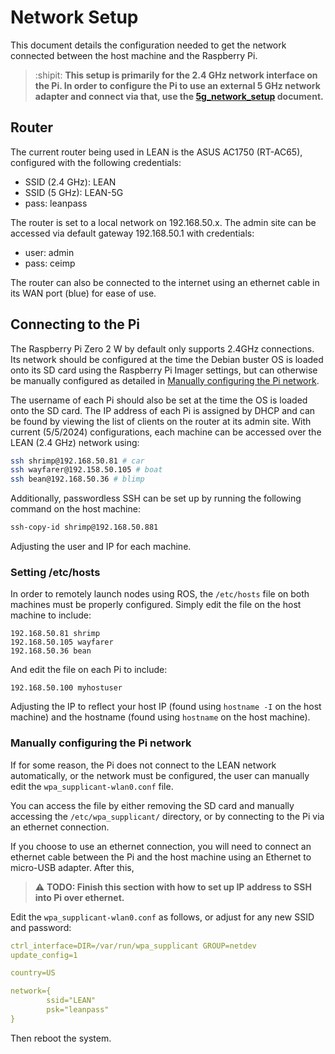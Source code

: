 # Network Setup

This document details the configuration needed to get the network connected between the host machine and the Raspberry Pi.

> :shipit: **This setup is primarily for the 2.4 GHz network interface on the Pi. In order to configure the Pi to use an external 5 GHz network adapter and connect via that, use the [5g_network_setup](./5g_network_setup.md) document.**

## Router

The current router being used in LEAN is the ASUS AC1750 (RT-AC65), configured with the following credentials:
* SSID (2.4 GHz): LEAN
* SSID (5 GHz): LEAN-5G
* pass: leanpass

The router is set to a local network on 192.168.50.x. The admin site can be accessed via default gateway 192.168.50.1 with credentials:
* user: admin
* pass: ceimp

The router can also be connected to the internet using an ethernet cable in its WAN port (blue) for ease of use.

## Connecting to the Pi

The Raspberry Pi Zero 2 W by default only supports 2.4GHz connections. Its network should be configured at the time the Debian buster OS is loaded onto its SD card using the Raspberry Pi Imager settings, but can otherwise be manually configured as detailed in [Manually configuring the Pi network](#Manually-configuring-the-Pi-network).

The username of each Pi should also be set at the time the OS is loaded onto the SD card. The IP address of each Pi is assigned by DHCP and can be found by viewing the list of clients on the router at its admin site. With current (5/5/2024) configurations, each machine can be accessed over the LEAN (2.4 GHz) network using:
```bash
ssh shrimp@192.168.50.81 # car
ssh wayfarer@192.158.50.105 # boat
ssh bean@192.168.50.36 # blimp
```

Additionally, passwordless SSH can be set up by running the following command on the host machine:
```bash
ssh-copy-id shrimp@192.168.50.881
```

Adjusting the user and IP for each machine.

### Setting /etc/hosts

In order to remotely launch nodes using ROS, the `/etc/hosts` file on both machines must be properly configured. Simply edit the file on the host machine to include:
```
192.168.50.81 shrimp
192.168.50.105 wayfarer
192.168.50.36 bean
```

And edit the file on each Pi to include:
```
192.168.50.100 myhostuser
```

Adjusting the IP to reflect your host IP (found using `hostname -I` on the host machine) and the hostname (found using `hostname` on the host machine).

### Manually configuring the Pi network

If for some reason, the Pi does not connect to the LEAN network automatically, or the network must be configured, the user can manually edit the `wpa_supplicant-wlan0.conf` file.

You can access the file by either removing the SD card and manually accessing the `/etc/wpa_supplicant/` directory, or by connecting to the Pi via an ethernet connection.

If you choose to use an ethernet connection, you will need to connect an ethernet cable between the Pi and the host machine using an Ethernet to micro-USB adapter. After this,

> :warning: **TODO: Finish this section with how to set up IP address to SSH into Pi over ethernet.**

Edit the `wpa_supplicant-wlan0.conf` as follows, or adjust for any new SSID and password:
```yaml
ctrl_interface=DIR=/var/run/wpa_supplicant GROUP=netdev
update_config=1

country=US

network={
        ssid="LEAN"
        psk="leanpass"
}
```

Then reboot the system.